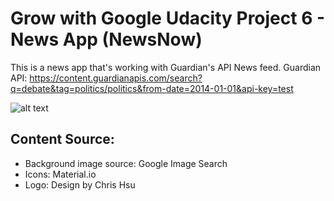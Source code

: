 # Grow with Google Udacity Project 6 - News App (NewsNow)
This is a news app that's working with Guardian's API News feed.
Guardian API: https://content.guardianapis.com/search?q=debate&tag=politics/politics&from-date=2014-01-01&api-key=test

![alt text](https://pbs.twimg.com/media/Df6WOToVQAAtYnA.jpg:large)


## Content Source:
- Background image source: Google Image Search
- Icons: Material.io
- Logo: Design by Chris Hsu

